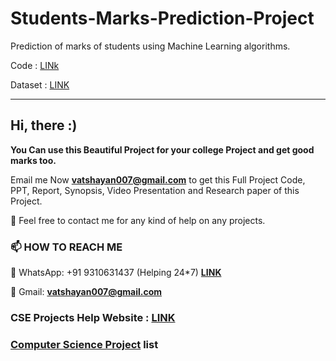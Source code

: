 # Students-Marks-Prediction-Project
Prediction of marks of students using Machine Learning algorithms. 

Code : [LINk](https://github.com/Vatshayan/Students-Marks-Prediction-Project/blob/main/StudentMarkPrediction.ipynb)

Dataset : [LINK](https://github.com/Vatshayan/Students-Marks-Prediction-Project/blob/main/student_scores.csv)
______________________________________________________________________________________________________________

<H2>Hi, there :)</H2>

**You Can use this Beautiful Project for your college Project and get good marks too.**

Email me Now **vatshayan007@gmail.com** to get this Full Project Code, PPT, Report, Synopsis, Video Presentation and Research paper of this Project.

💌 Feel free to contact me for any kind of help on any projects.
 

### 📫 HOW TO REACH ME 

💬 WhatsApp: +91 9310631437 (Helping 24*7)  **[LINK](https://wa.me/message/CHWN2AHCPMAZK1)** 

💬 Gmail: **vatshayan007@gmail.com**


### CSE Projects Help Website : [LINK](https://www.cse-projects.com)
### [Computer Science Project](https://computerscienceproject.com) list


